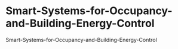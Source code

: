 # Smart-Systems-for-Occupancy-and-Building-Energy-Control
Smart-Systems-for-Occupancy-and-Building-Energy-Control
